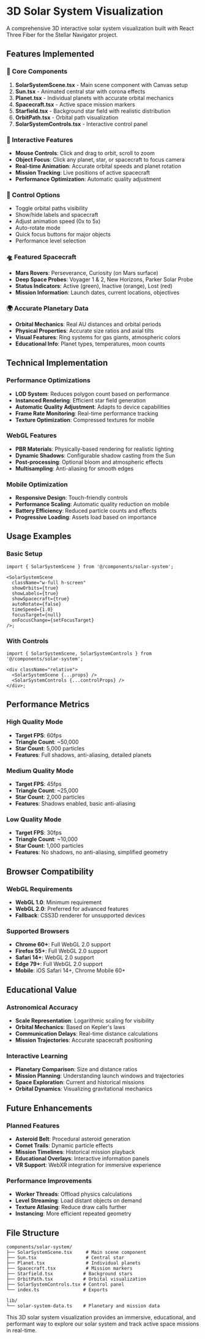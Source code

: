 # 3D Solar System Visualization

A comprehensive 3D interactive solar system visualization built with React Three Fiber for the Stellar Navigator project.

## Features Implemented

### 🌟 Core Components

1. **SolarSystemScene.tsx** - Main scene component with Canvas setup
2. **Sun.tsx** - Animated central star with corona effects
3. **Planet.tsx** - Individual planets with accurate orbital mechanics
4. **Spacecraft.tsx** - Active space mission markers
5. **Starfield.tsx** - Background star field with realistic distribution
6. **OrbitPath.tsx** - Orbital path visualization
7. **SolarSystemControls.tsx** - Interactive control panel

### 🚀 Interactive Features

- **Mouse Controls**: Click and drag to orbit, scroll to zoom
- **Object Focus**: Click any planet, star, or spacecraft to focus camera
- **Real-time Animation**: Accurate orbital speeds and planet rotation
- **Mission Tracking**: Live positions of active spacecraft
- **Performance Optimization**: Automatic quality adjustment

### 🎯 Control Options

- Toggle orbital paths visibility
- Show/hide labels and spacecraft
- Adjust animation speed (0x to 5x)
- Auto-rotate mode
- Quick focus buttons for major objects
- Performance level selection

### 🛸 Featured Spacecraft

- **Mars Rovers**: Perseverance, Curiosity (on Mars surface)
- **Deep Space Probes**: Voyager 1 & 2, New Horizons, Parker Solar Probe
- **Status Indicators**: Active (green), Inactive (orange), Lost (red)
- **Mission Information**: Launch dates, current locations, objectives

### 🌍 Accurate Planetary Data

- **Orbital Mechanics**: Real AU distances and orbital periods
- **Physical Properties**: Accurate size ratios and axial tilts
- **Visual Features**: Ring systems for gas giants, atmospheric colors
- **Educational Info**: Planet types, temperatures, moon counts

## Technical Implementation

### Performance Optimizations

- **LOD System**: Reduces polygon count based on performance
- **Instanced Rendering**: Efficient star field generation
- **Automatic Quality Adjustment**: Adapts to device capabilities
- **Frame Rate Monitoring**: Real-time performance tracking
- **Texture Optimization**: Compressed textures for mobile

### WebGL Features

- **PBR Materials**: Physically-based rendering for realistic lighting
- **Dynamic Shadows**: Configurable shadow casting from the Sun
- **Post-processing**: Optional bloom and atmospheric effects
- **Multisampling**: Anti-aliasing for smooth edges

### Mobile Optimization

- **Responsive Design**: Touch-friendly controls
- **Performance Scaling**: Automatic quality reduction on mobile
- **Battery Efficiency**: Reduced particle counts and effects
- **Progressive Loading**: Assets load based on importance

## Usage Examples

### Basic Setup

```tsx
import { SolarSystemScene } from '@/components/solar-system';

<SolarSystemScene
  className="w-full h-screen"
  showOrbits={true}
  showLabels={true}
  showSpacecraft={true}
  autoRotate={false}
  timeSpeed={1.0}
  focusTarget={null}
  onFocusChange={setFocusTarget}
/>;
```

### With Controls

```tsx
import { SolarSystemScene, SolarSystemControls } from '@/components/solar-system';

<div className="relative">
  <SolarSystemScene {...props} />
  <SolarSystemControls {...controlProps} />
</div>;
```

## Performance Metrics

### High Quality Mode

- **Target FPS**: 60fps
- **Triangle Count**: ~50,000
- **Star Count**: 5,000 particles
- **Features**: Full shadows, anti-aliasing, detailed planets

### Medium Quality Mode

- **Target FPS**: 45fps
- **Triangle Count**: ~25,000
- **Star Count**: 2,000 particles
- **Features**: Shadows enabled, basic anti-aliasing

### Low Quality Mode

- **Target FPS**: 30fps
- **Triangle Count**: ~10,000
- **Star Count**: 1,000 particles
- **Features**: No shadows, no anti-aliasing, simplified geometry

## Browser Compatibility

### WebGL Requirements

- **WebGL 1.0**: Minimum requirement
- **WebGL 2.0**: Preferred for advanced features
- **Fallback**: CSS3D renderer for unsupported devices

### Supported Browsers

- **Chrome 60+**: Full WebGL 2.0 support
- **Firefox 55+**: Full WebGL 2.0 support
- **Safari 14+**: WebGL 2.0 support
- **Edge 79+**: Full WebGL 2.0 support
- **Mobile**: iOS Safari 14+, Chrome Mobile 60+

## Educational Value

### Astronomical Accuracy

- **Scale Representation**: Logarithmic scaling for visibility
- **Orbital Mechanics**: Based on Kepler's laws
- **Communication Delays**: Real-time distance calculations
- **Mission Trajectories**: Accurate spacecraft positioning

### Interactive Learning

- **Planetary Comparison**: Size and distance ratios
- **Mission Planning**: Understanding launch windows and trajectories
- **Space Exploration**: Current and historical missions
- **Orbital Dynamics**: Visualizing gravitational mechanics

## Future Enhancements

### Planned Features

- **Asteroid Belt**: Procedural asteroid generation
- **Comet Trails**: Dynamic particle effects
- **Mission Timelines**: Historical mission playback
- **Educational Overlays**: Interactive information panels
- **VR Support**: WebXR integration for immersive experience

### Performance Improvements

- **Worker Threads**: Offload physics calculations
- **Level Streaming**: Load distant objects on demand
- **Texture Atlasing**: Reduce draw calls further
- **Instancing**: More efficient repeated geometry

## File Structure

```
components/solar-system/
├── SolarSystemScene.tsx     # Main scene component
├── Sun.tsx                  # Central star
├── Planet.tsx               # Individual planets
├── Spacecraft.tsx           # Mission markers
├── Starfield.tsx           # Background stars
├── OrbitPath.tsx           # Orbital visualization
├── SolarSystemControls.tsx # Control panel
└── index.ts                # Exports

lib/
└── solar-system-data.ts    # Planetary and mission data
```

This 3D solar system visualization provides an immersive, educational, and performant way to explore our solar system and track active space missions in real-time.
